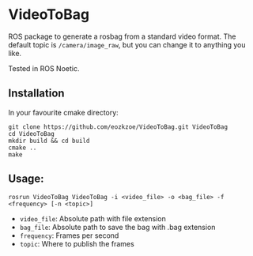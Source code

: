 # VideoToBag

ROS package to generate a rosbag from a standard video format. The default topic is `/camera/image_raw`, but you can change it to anything you like.

Tested in ROS Noetic.

## Installation

In your favourite cmake directory:
```
git clone https://github.com/eozkzoe/VideoToBag.git VideoToBag
cd VideoToBag
mkdir build && cd build
cmake ..
make
```

## Usage:
    
`rosrun VideoToBag VideoToBag -i <video_file> -o <bag_file> -f <frequency> [-n <topic>]`
  
 - `video_file`: Absolute path with file extension
 - `bag_file`: Absolute path to save the bag with .bag extension
 - `frequency`: Frames per second
 - `topic`: Where to publish the frames

